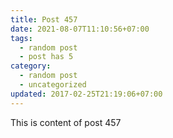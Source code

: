 ```yaml
---
title: Post 457
date: 2021-08-07T11:10:56+07:00
tags:
  - random post
  - post has 5
category:
  - random post
  - uncategorized
updated: 2017-02-25T21:19:06+07:00
---
```

This is content of post 457